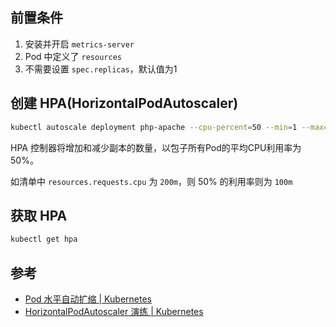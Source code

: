 ## 前置条件

1. 安装并开启 `metrics-server`
2. Pod 中定义了 `resources`
3. 不需要设置 `spec.replicas`，默认值为1

## 创建 HPA(HorizontalPodAutoscaler)

```bash
kubectl autoscale deployment php-apache --cpu-percent=50 --min=1 --max=10
```

HPA 控制器将增加和减少副本的数量，以包子所有Pod的平均CPU利用率为50%。

如清单中 `resources.requests.cpu` 为 `200m`，则 50% 的利用率则为 `100m`


## 获取 HPA

```bash
kubectl get hpa
```

## 参考

- [Pod 水平自动扩缩 | Kubernetes](https://kubernetes.io/zh-cn/docs/tasks/run-application/horizontal-pod-autoscale/#algorithm-details)
- [HorizontalPodAutoscaler 演练 | Kubernetes](https://kubernetes.io/zh-cn/docs/tasks/run-application/horizontal-pod-autoscale-walkthrough/#%E5%87%86%E5%A4%87%E5%BC%80%E5%A7%8B)